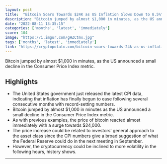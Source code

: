 ```yaml
---
layout: post
title:  "Bitcoin Soars Towards $24K as US Inflation Slows Down to 8.5%"
description: "Bitcoin jumped by almost $1,000 in minutes, as the US announced a small decline in the Consumer Price Index metric."
date: "2022-08-11 13:35:15"
categories: ['months', 'latest', 'immediately']
score: 104
image: "https://i.imgur.com/gHZCtmx.jpg"
tags: ['months', 'latest', 'immediately']
link: "https://cryptopotato.com/bitcoin-soars-towards-24k-as-us-inflation-slows-down-to-8-5/"
---
```


Bitcoin jumped by almost $1,000 in minutes, as the US announced a small decline in the Consumer Price Index metric.

## Highlights

- The United States government just released the latest CPI data, indicating that inflation has finally begun to ease following several consecutive months with record-setting numbers.
- Bitcoin jumped by almost $1,000 in minutes as the US announced a small decline in the Consumer Price Index metric.
- As with previous examples, the price of bitcoin reacted almost immediately with a surge towards $24,000.
- The price increase could be related to investors’ general approach to the asset class since the CPI numbers give a broad suggestion of what the Federal Reserve could do in the next meeting in September.
- However, the cryptocurrency could be inclined to more volatility in the following hours, history shows.

---
